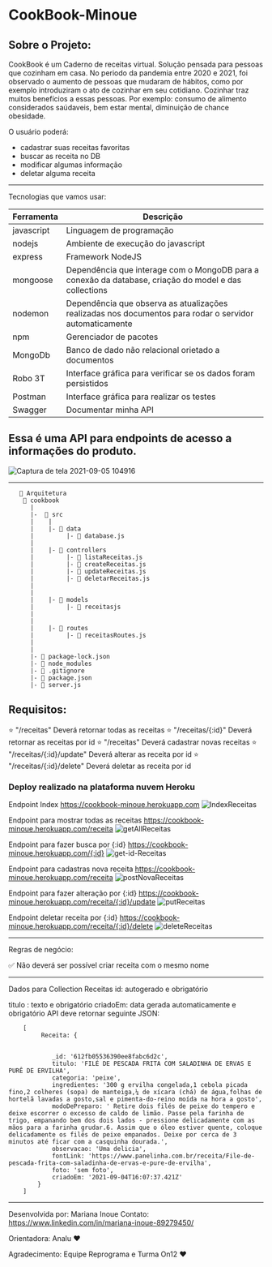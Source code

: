 # CookBook-Minoue
## Sobre o Projeto:

CookBook é um Caderno de receitas virtual. Solução pensada para pessoas que cozinham em casa.
No periodo da pandemia entre 2020 e 2021, foi observado o aumento de pessoas que mudaram de hábitos, 
como por exemplo introduziram o ato de cozinhar em seu cotidiano. 
Cozinhar traz muitos benefícios a essas pessoas. Por exemplo: consumo de alimento considerados saúdaveis,
bem estar mental, diminuição de chance obesidade. 

O usuário poderá:
- cadastrar suas receitas favoritas
- buscar as receita no DB
- modificar algumas informação
- deletar alguma receita

_______________________________
Tecnologias que vamos usar:

|Ferramenta |	Descrição |
|-|-|
| javascript |	Linguagem de programação
|nodejs	| Ambiente de execução do javascript
|express	|Framework NodeJS
|mongoose|	Dependência que interage com o MongoDB para a conexão da database, criação do model e das collections
|nodemon	|Dependência que observa as atualizações realizadas nos documentos para rodar o servidor automaticamente
|npm |Gerenciador de pacotes
|MongoDb	|Banco de dado não relacional orietado a documentos
|Robo 3T	|Interface gráfica para verificar se os dados foram persistidos
|Postman	|Interface gráfica para realizar os testes
|Swagger      |Documentar minha API

## Essa é uma API para endpoints de acesso a informações do produto.

![Captura de tela 2021-09-05 104916](https://user-images.githubusercontent.com/82849390/132129351-737c1a23-2266-48ed-8f63-be4e9fe65ae6.png)

__________________________


       📁 Arquitetura
        📁 cookbook
          |
          |-  📁 src
          |    |
          |    |- 📁 data
          |         |- 📄 database.js
          |
          |    |- 📁 controllers
          |         |- 📄 listaReceitas.js
          |         |- 📄 createReceitas.js
          |         |- 📄 updateReceitas.js
          |         |- 📄 deletarReceitas.js
          |         
          |
          |    |- 📁 models
          |         |- 📄 receitasjs
          |       
          |
          |    |- 📁 routes
          |         |- 📄 receitasRoutes.js 
          |       
          |
          |- 📄 package-lock.json
          |- 📄 node_modules
          |- 📄 .gitignore
          |- 📄 package.json
          |- 📄 server.js






## Requisitos:

⭐ "/receitas" Deverá retornar todas as receitas
⭐ "/receitas/{:id}" Deverá retornar as receitas por id
⭐ "/receitas" Deverá cadastrar novas receitas
⭐ "/receitas/{:id}/update" Deverá alterar as receita por id
⭐ "/receitas/{:id}/delete" Deverá deletar as receita por id

### Deploy realizado na plataforma nuvem Heroku
Endpoint Index
https://cookbook-minoue.herokuapp.com
![IndexReceitas](https://user-images.githubusercontent.com/82849390/132223760-e734f993-3239-4f60-a726-5aba0087d29e.gif)

Endpoint para mostrar todas as receitas 
https://cookbook-minoue.herokuapp.com/receita
![getAllReceitas](https://user-images.githubusercontent.com/82849390/132224291-00ac57d7-ca37-4e20-9332-7b7537ae7b09.gif)

Endpoint para fazer busca por {:id}
https://cookbook-minoue.herokuapp.com/{:id}
![get-id-Receitas](https://user-images.githubusercontent.com/82849390/132226811-5c0d89b6-7669-4a0b-8c5e-079ae7aec986.gif)

Endpoint para cadastras nova receita
https://cookbook-minoue.herokuapp.com/receita
![postNovaReceitas](https://user-images.githubusercontent.com/82849390/132225963-bb8ff4b8-212e-4dbc-bd20-2b4ffd390bd8.gif)

Endpoint para fazer alteração por {:id}
https://cookbook-minoue.herokuapp.com/receita/{:id}/update
![putReceitas](https://user-images.githubusercontent.com/82849390/132225388-16327e34-434d-4949-9232-45b68f1f8300.gif)

Endpoint deletar receita por {:id}
https://cookbook-minoue.herokuapp.com/receita/{:id}/delete
![deleteReceitas](https://user-images.githubusercontent.com/82849390/132226266-b155f6ca-3bfe-47c7-a050-76511a9ad8b3.gif)

_______________________________________________________________________
Regras de negócio:

✅ Não deverá ser possível criar receita com o mesmo nome

____________________________________
Dados para Collection Receitas
id: autogerado e obrigatório


titulo : texto e obrigatório
criadoEm: data gerada automaticamente e obrigatório
API deve retornar seguinte JSON:

        [
             Receita: {
            
                
                _id: '612fb05536390ee8fabc6d2c',
                titulo: 'FILÉ DE PESCADA FRITA COM SALADINHA DE ERVAS E PURÊ DE ERVILHA',
                categoria: 'peixe',
                ingredientes: '300 g ervilha congelada,1 cebola picada fino,2 colheres (sopa) de manteiga,¼ de xícara (chá) de água,folhas de hortelã lavadas a gosto,sal e pimenta-do-reino moída na hora a gosto',
                modoDePreparo: ' Retire dois filés de peixe do tempero e deixe escorrer o excesso de caldo de limão. Passe pela farinha de trigo, empanando bem dos dois lados - pressione delicadamente com as mãos para a farinha grudar.6. Assim que o óleo estiver quente, coloque delicadamente os filés de peixe empanados. Deixe por cerca de 3 minutos até ficar com a casquinha dourada.',
                observacao: 'Uma delicia',
                fontLink: 'https://www.panelinha.com.br/receita/File-de-pescada-frita-com-saladinha-de-ervas-e-pure-de-ervilha',
                foto: 'sem foto',
                criadoEm: '2021-09-04T16:07:37.421Z'
            }
        ]

_______________________     

Desenvolvida por: Mariana Inoue 
Contato: https://www.linkedin.com/in/mariana-inoue-89279450/

Orientadora: Analu :heart: 

Agradecimento: Equipe Reprograma e Turma On12 :heart: 
